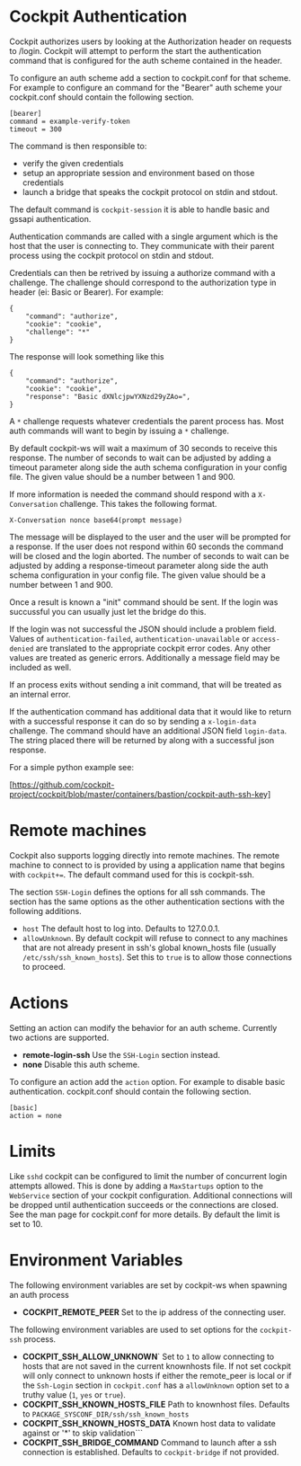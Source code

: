 
Cockpit Authentication
================================

Cockpit authorizes users by looking at the Authorization header on requests
to /login. Cockpit will attempt to perform the start the authentication command that
is configured for the auth scheme contained in the header.

To configure an auth scheme add a section to cockpit.conf for that scheme. For example
to configure an command for the "Bearer" auth scheme your cockpit.conf should contain
the following section.

```
[bearer]
command = example-verify-token
timeout = 300
```

The command is then responsible to:

 * verify the given credentials
 * setup an appropriate session and environment based on those credentials
 * launch a bridge that speaks the cockpit protocol on stdin and stdout.

The default command is ```cockpit-session``` it is able to handle basic and gssapi
authentication.

Authentication commands are called with a single argument which is the host that the user
is connecting to. They communicate with their parent process using the cockpit protocol on
stdin and stdout.

Credentials can then be retrived by issuing a authorize command with a challenge. The challenge
should correspond to the authorization type in header (ei: Basic or Bearer). For example:


```
{
    "command": "authorize",
    "cookie": "cookie",
    "challenge": "*"
}
```

The response will look something like this

```
{
    "command": "authorize",
    "cookie": "cookie",
    "response": "Basic dXNlcjpwYXNzd29yZAo=",
}
```

A ```*``` challenge requests whatever credentials the parent process has. Most auth commands will want to begin by issuing a ```*``` challenge. 

By default cockpit-ws will wait a maximum of 30 seconds to receive this response.
The number of seconds to wait can be adjusted by adding a timeout parameter along
side the auth schema configuration in your config file. The given value should be
a number between 1 and 900.

If more information is needed the command should respond with a ```X-Conversation``` challenge.
This takes the following format.

```
X-Conversation nonce base64(prompt message)
```

The message will be displayed to the user and the user will be prompted for a response.
If the user does not respond within 60 seconds the command will be closed and the login
aborted. The number of seconds to wait can be adjusted by adding a response-timeout parameter
along side the auth schema configuration in your config file. The given value should be a
number between 1 and 900.

Once a result is known a "init" command should be sent. If the login was succussful you can usually
just let the bridge do this.

If the login was not successful the JSON should include a problem field. Values of
```authentication-failed```, ```authentication-unavailable``` or ```access-denied```
are translated to the appropriate cockpit error codes. Any other values are treated
as generic errors. Additionally a message field may be included as well.

If an process exits without sending a init command, that will be treated as an internal error.

If the authentication command has additional data that it would like to return with a successful response
it can do so by sending a ```x-login-data``` challenge. The command should have an additional JSON field
```login-data```. The string placed there will be returned by along with a successful json response.

For a simple python example see:

[https://github.com/cockpit-project/cockpit/blob/master/containers/bastion/cockpit-auth-ssh-key]

# Remote machines

Cockpit also supports logging directly into remote machines. The remote machine to
connect to is provided by using a application name that begins with ```cockpit+=```.
The default command used for this is cockpit-ssh.

The section ```SSH-Login``` defines the options for all ssh commands. The section
has the same options as the other authentication sections with the following additions.

 * ```host``` The default host to log into. Defaults to 127.0.0.1.
 * ```allowUnknown```. By default cockpit will refuse to connect to any machines that
 are not already present in ssh's global known_hosts file (usually ```/etc/ssh/ssh_known_hosts```).
 Set this to ```true``` is to allow those connections to proceed.

# Actions

Setting an action can modify the behavior for an auth scheme. Currently two actions
are supported.

 * **remote-login-ssh** Use the ```SSH-Login``` section instead.
 * **none** Disable this auth scheme.

To configure an action add the ```action``` option. For example to disable basic authentication.
cockpit.conf should contain the following section.

```
[basic]
action = none
```

# Limits

Like ```sshd``` cockpit can be configured to limit the number of concurrent
login attempts allowed. This is done by adding a ```MaxStartups```
option to the ```WebService``` section of your cockpit configuration.
Additional connections will be dropped until authentication succeeds or
the connections are closed. See the man page for cockpit.conf for more
details. By default the limit is set to 10.

Environment Variables
================================

The following environment variables are set by cockpit-ws when spawning an auth process

 * **COCKPIT_REMOTE_PEER** Set to the ip address of the connecting user.

The following environment variables are used to set options for the ```cockpit-ssh``` process.

 * **COCKPIT_SSH_ALLOW_UNKNOWN**` Set to ```1``` to  allow connecting to hosts that are not saved in the current knownhosts file. If not set cockpit will only connect to unknown hosts if either the remote_peer is local or if the ```Ssh-Login``` section in ```cockpit.conf``` has a ```allowUnknown``` option set to a truthy value (```1```, ```yes``` or ```true```).
 * **COCKPIT_SSH_KNOWN_HOSTS_FILE** Path to knownhost files. Defaults to ```PACKAGE_SYSCONF_DIR/ssh/ssh_known_hosts```
 * **COCKPIT_SSH_KNOWN_HOSTS_DATA** Known host data to validate against or '*' to skip validation```
 * **COCKPIT_SSH_BRIDGE_COMMAND** Command to launch after a ssh connection is established. Defaults to ```cockpit-bridge``` if not provided.
